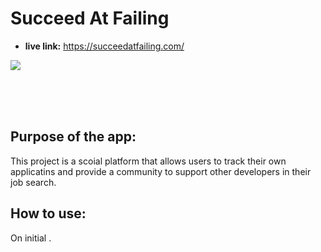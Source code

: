 # Succeed At Failing

* **live link:**
https://succeedatfailing.com/

![](https://user-images.githubusercontent.com/70443586/118997639-d19d3900-b956-11eb-808f-8ced7df36098.png)

<br /> <br /><br />
## Purpose of the app: 

This project is a scoial platform that allows users to track their own applicatins and provide a community to support other developers in their job search.

## How to use: 

On initial .



